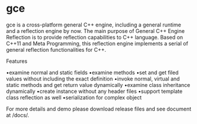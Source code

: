 # gce
gce is a cross-platform general C++ engine, including a general runtime and a reflection engine by now. The main purpose of General C++ Engine Reflection is to provide reflection capabilities to C++ language. Based on C++11 and Meta Programming, this reflection engine implements a serial of general reflection functionalities for C++.

Features

•examine normal and static fields
•examine methods
•set and get filed values without including the exact definition
•invoke normal, virtual and static methods and get return value dynamically
•examine class inheritance dynamically
•create instance without any header files
•support template class reflection as well
•serialization for complex object


For more details and demo please download release files and see document at /docs/.
